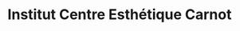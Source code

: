 ---
title: "Institut Centre Esthétique Carnot"
url: /draguignan/institut-centre-esthetique-carnot/
shop: beauté
---